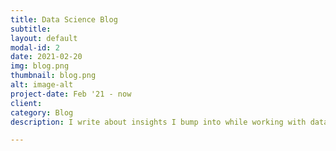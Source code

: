 ```yaml
---
title: Data Science Blog
subtitle:
layout: default
modal-id: 2
date: 2021-02-20
img: blog.png
thumbnail: blog.png
alt: image-alt
project-date: Feb '21 - now
client: 
category: Blog
description: I write about insights I bump into while working with data :-) (Link:https://dgerstel.github.io/)

---
```

